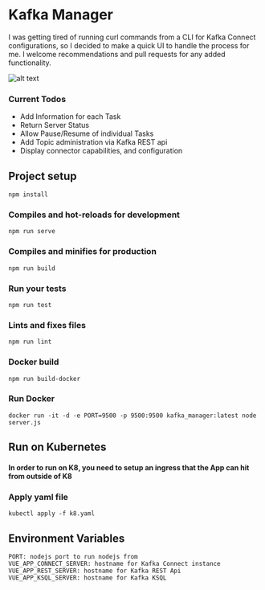 # Kafka Manager
I was getting tired of running curl commands from a CLI for Kafka Connect configurations, so I decided to make a quick UI to handle the process for me. I welcome recommendations and pull requests for any added functionality.

![alt text](https://s3.amazonaws.com/beagley-misc/Screenshot+from+2018-12-20+17-06-43.png)

### Current Todos
- Add Information for each Task
- Return Server Status
- Allow Pause/Resume of individual Tasks
- Add Topic administration via Kafka REST api
- Display connector capabilities, and configuration

## Project setup
```
npm install
```

### Compiles and hot-reloads for development
```
npm run serve
```

### Compiles and minifies for production
```
npm run build
```

### Run your tests
```
npm run test
```

### Lints and fixes files
```
npm run lint
```

### Docker build
```
npm run build-docker
```

### Run Docker
```
docker run -it -d -e PORT=9500 -p 9500:9500 kafka_manager:latest node server.js
```

## Run on Kubernetes
#### In order to run on K8, you need to setup an ingress that the App can hit from outside of K8
### Apply yaml file
```
kubectl apply -f k8.yaml
```

## Environment Variables
```
PORT: nodejs port to run nodejs from
VUE_APP_CONNECT_SERVER: hostname for Kafka Connect instance
VUE_APP_REST_SERVER: hostname for Kafka REST Api
VUE_APP_KSQL_SERVER: hostname for Kafka KSQL 